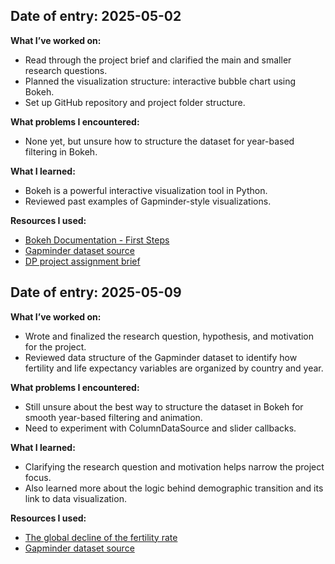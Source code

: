 ## Date of entry: 2025-05-02

**What I’ve worked on:**  
- Read through the project brief and clarified the main and smaller research questions.
- Planned the visualization structure: interactive bubble chart using Bokeh.
- Set up GitHub repository and project folder structure.

**What problems I encountered:**  
- None yet, but unsure how to structure the dataset for year-based filtering in Bokeh.

**What I learned:**  
- Bokeh is a powerful interactive visualization tool in Python.
- Reviewed past examples of Gapminder-style visualizations.

**Resources I used:**  
- [Bokeh Documentation - First Steps](https://docs.bokeh.org/en/latest/docs/first_steps.html)  
- [Gapminder dataset source](https://www.gapminder.org/data/)
- [DP project assignment brief](https://sp.proglab.nl/project/development) 



## Date of entry: 2025-05-09

**What I’ve worked on:**
- Wrote and finalized the research question, hypothesis, and motivation for the project.
- Reviewed data structure of the Gapminder dataset to identify how fertility and life expectancy variables are organized by country and year.

**What problems I encountered:**
- Still unsure about the best way to structure the dataset in Bokeh for smooth year-based filtering and animation.
- Need to experiment with ColumnDataSource and slider callbacks.

**What I learned:**
- Clarifying the research question and motivation helps narrow the project focus. 
- Also learned more about the logic behind demographic transition and its link to data visualization.

**Resources I used:**
- [The global decline of the fertility rate](https://ourworldindata.org/global-decline-fertility-rate)
- [Gapminder dataset source](https://www.gapminder.org/data/)
